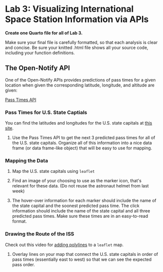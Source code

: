 # Lab 3: Visualizing International Space Station Information via APIs

**Create one Quarto file for all of Lab 3.**

Make sure your final file is carefully formatted, so that each analysis is clear and concise.  Be sure your knitted .html file shows all your source code, including your function definitions. 

## The Open-Notify API

One of the Open-Notify APIs provides predictions of pass times for a given location when given the corresponding latitude, longitude, and altitude are given:

[Pass Times API](http://open-notify.org/Open-Notify-API/ISS-Pass-Times/)

### Pass Times for U.S. State Captials

You can find the latitudes and longitudes for the U.S. state capitals at [this site](https://people.sc.fsu.edu/~jburkardt/datasets/states/states.html).

1. Use the Pass Times API to get the next 3 predicted pass times for all of the U.S. state capitals. Organize all of this information into a nice data frame (or data frame-like object) that will be easy to use for mapping.


### Mapping the Data

1. Map the U.S. state capitals using `leaflet`

2. Find an image of your choosing to use as the marker icon, that's relevant for these data. (Do not reuse the astronaut helmet from last week)

3. The hover-over information for each marker should include the name of the state capital and the soonest predicted pass time. The click information should include the name of the state capital and all three predicted pass times. Make sure these times are in an easy-to-read format.


### Drawing the Route of the ISS

Check out this video for [adding polylines](https://www.youtube.com/watch?v=iKESL0Iwmmw) to a `leaflet` map.

1. Overlay lines on your map that connect the U.S. state capitals in order of pass times (essentially east to west) so that we can see the expected pass order.


